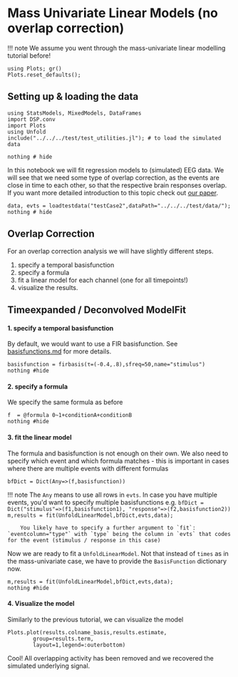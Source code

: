 # Mass Univariate Linear Models (no overlap correction)

!!! note We assume you went through the mass-univariate linear modelling tutorial before!

```@setup index
using Plots; gr()
Plots.reset_defaults();
```

## Setting up & loading the data
```@example Main
using StatsModels, MixedModels, DataFrames
import DSP.conv
import Plots
using Unfold
include("../../../test/test_utilities.jl"); # to load the simulated data

nothing # hide
```







In this notebook we will fit regression models to (simulated) EEG data. We will see that we need some type of overlap correction, as the events are close in time to each other, so that the respective brain responses overlap.
If you want more detailed introduction to this topic check out [our paper](https://peerj.com/articles/7838/).
```@example Main
data, evts = loadtestdata("testCase2",dataPath="../../../test/data/");
nothing # hide
```

## Overlap Correction
For an overlap correction analysis we will have slightly different steps.
1. specify a temporal basisfunction
2. specify a formula
3. fit a linear model for each channel (one for all timepoints!)
4. visualize the results.



## Timeexpanded / Deconvolved ModelFit
#### 1. specify a temporal basisfunction
By default, we would want to use a FIR basisfunction. See [basisfunctions.md](@ref) for more details.
```@example Main
basisfunction = firbasis(τ=(-0.4,.8),sfreq=50,name="stimulus")
nothing #hide
```


#### 2. specify a formula
We specify the same formula as before
```@example Main
f  = @formula 0~1+conditionA+conditionB
nothing #hide
```



#### 3. fit the linear model

The formula and basisfunction is not enough on their own. We also need to specify which event and which formula matches - this is important in cases where there are multiple events with different formulas
```@example Main
bfDict = Dict(Any=>(f,basisfunction))
```
!!! note
        The `Any` means to use all rows in `evts`. In case you have multiple events, you'd want to specify multiple basisfunctions e.g. 
        ```
        bfDict = Dict("stimulus"=>(f1,basisfunction1),
              "response"=>(f2,basisfunction2))
        m,results = fit(UnfoldLinearModel,bfDict,evts,data);
        ```

        You likely have to specify a further argument to `fit`: `eventcolumn="type"` with `type` being the column in `evts` that codes for the event (stimulus / response in this case)



Now we are ready to fit a `UnfoldLinearModel`. Not that instead of `times` as in the mass-univariate case, we have to provide the `BasisFunction` dictionary now.

```@example Main
m,results = fit(UnfoldLinearModel,bfDict,evts,data); 
nothing #hide
```

#### 4. Visualize the model
Similarly to the previous tutorial, we can visualize the model
```@example Main
Plots.plot(results.colname_basis,results.estimate,
        group=results.term,
        layout=1,legend=:outerbottom)
```
Cool! All overlapping activity has been removed and we recovered the simulated underlying signal.




